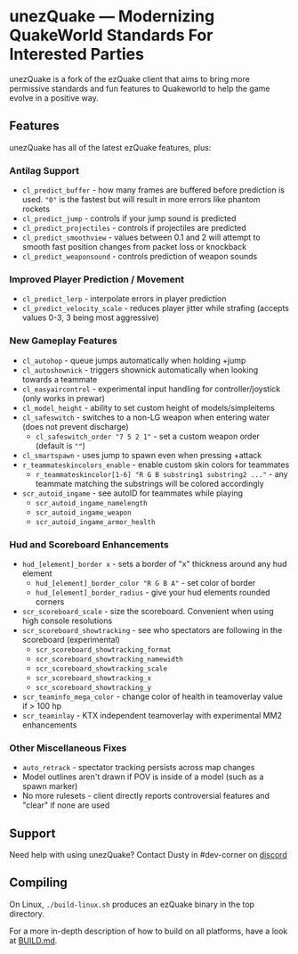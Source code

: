 # unezQuake — Modernizing QuakeWorld Standards For Interested Parties
unezQuake is a fork of the ezQuake client that aims to bring more permissive standards and fun features to Quakeworld to help the game evolve in a positive way.

## Features
unezQuake has all of the latest ezQuake features, plus:

### Antilag Support

 * `cl_predict_buffer` - how many frames are buffered before prediction is used. `"0"` is the fastest but will result in more errors like phantom rockets
 * `cl_predict_jump` - controls if your jump sound is predicted
 * `cl_predict_projectiles` - controls if projectiles are predicted
 * `cl_predict_smoothview` - values between 0.1 and 2 will attempt to smooth fast position changes from packet loss or knockback
 * `cl_predict_weaponsound` - controls prediction of weapon sounds

### Improved Player Prediction / Movement

 * `cl_predict_lerp` - interpolate errors in player prediction
 * `cl_predict_velocity_scale` - reduces player jitter while strafing (accepts values 0-3, 3 being most aggressive)

### New Gameplay Features

 * `cl_autohop` - queue jumps automatically when holding +jump
 * `cl_autoshownick` - triggers shownick automatically when looking towards a teammate  
 * `cl_easyaircontrol` - experimental input handling for controller/joystick (only works in prewar)
 * `cl_model_height` - ability to set custom height of models/simpleitems
 * `cl_safeswitch` - switches to a non-LG weapon when entering water (does not prevent discharge)
    * `cl_safeswitch_order "7 5 2 1"` - set a custom weapon order (default is `""`)
 * `cl_smartspawn` - uses jump to spawn even when pressing +attack
 * `r_teammateskincolors_enable` - enable custom skin colors for teammates
    * `r_teammateskincolor[1-6] "R G B substring1 substring2 ..."` - any teammate matching the substrings will be colored accordingly
 * `scr_autoid_ingame` - see autoID for teammates while playing
    * `scr_autoid_ingame_namelength`
    * `scr_autoid_ingame_weapon`
    * `scr_autoid_ingame_armor_health`

 ### Hud and Scoreboard Enhancements

 * `hud_[element]_border x` - sets a border of "x" thickness around any hud element  
    * `hud_[element]_border_color "R G B A"` - set color of border
    * `hud_[element]_border_radius` - give your hud elements rounded corners
 * `scr_scoreboard_scale` - size the scoreboard. Convenient when using high console resolutions
 * `scr_scoreboard_showtracking` - see who spectators are following in the scoreboard (experimental)
    * `scr_scoreboard_showtracking_format`
    * `scr_scoreboard_showtracking_namewidth`
    * `scr_scoreboard_showtracking_scale`
    * `scr_scoreboard_showtracking_x`
    * `scr_scoreboard_showtracking_y`
 * `scr_teaminfo_mega_color` - change color of health in teamoverlay value if > 100 hp
 * `scr_teaminlay` - KTX independent teamoverlay with experimental MM2 enhancements

### Other Miscellaneous Fixes

 * `auto_retrack` - spectator tracking persists across map changes
 * Model outlines aren't drawn if POV is inside of a model (such as a spawn marker)
 * No more rulesets - client directly reports controversial features and "clear" if none are used

## Support

Need help with using unezQuake? Contact Dusty in #dev-corner on [discord][discord]

## Compiling

On Linux, `./build-linux.sh` produces an ezQuake binary in the top directory. 

For a more in-depth description of how to build on all platforms, have a look at 
[BUILD.md](BUILD.md).


 [nQuake]: http://nquake.com/
 [webchat]: http://webchat.quakenet.org/?channels=#ezquake
 [IRC]: irc://irc.quakenet.org/#ezquake
 [forum]: http://www.quakeworld.nu/forum/8
 [qtv]: http://qtv.quakeworld.nu/
 [nightly]: https://builds.quakeworld.nu/ezquake/snapshots/
 [releases]: https://github.com/ezQuake/ezquake-source/releases
 [issues]: https://github.com/ezQuake/ezquake-source/issues
 [homepage]: https://ezquake.com
 [discord]: http://discord.quake.world/

